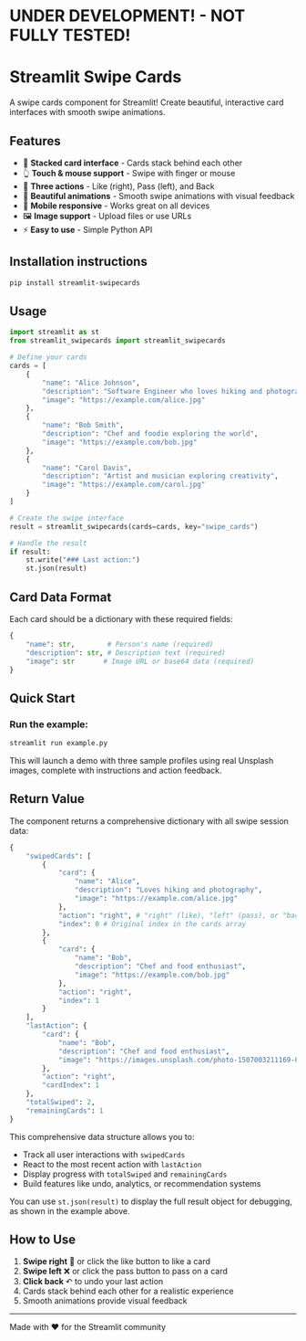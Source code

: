 # UNDER DEVELOPMENT! - NOT FULLY TESTED!

# Streamlit Swipe Cards

A swipe cards component for Streamlit! Create beautiful, interactive card interfaces with smooth swipe animations.

## Features

- 🎴 **Stacked card interface** - Cards stack behind each other
- 👆 **Touch & mouse support** - Swipe with finger or mouse
- 🎯 **Three actions** - Like (right), Pass (left), and Back
- 🎨 **Beautiful animations** - Smooth swipe animations with visual feedback
- 📱 **Mobile responsive** - Works great on all devices
- 🖼️ **Image support** - Upload files or use URLs
- ⚡ **Easy to use** - Simple Python API

## Installation instructions 

```sh
pip install streamlit-swipecards
```

## Usage

```python
import streamlit as st
from streamlit_swipecards import streamlit_swipecards

# Define your cards
cards = [
    {
        "name": "Alice Johnson",
        "description": "Software Engineer who loves hiking and photography",
        "image": "https://example.com/alice.jpg"
    },
    {
        "name": "Bob Smith", 
        "description": "Chef and foodie exploring the world",
        "image": "https://example.com/bob.jpg"
    },
    {
        "name": "Carol Davis",
        "description": "Artist and musician exploring creativity",
        "image": "https://example.com/carol.jpg"
    }
]

# Create the swipe interface
result = streamlit_swipecards(cards=cards, key="swipe_cards")

# Handle the result
if result:
    st.write("### Last action:")
    st.json(result)
```

## Card Data Format

Each card should be a dictionary with these required fields:

```python
{
    "name": str,        # Person's name (required)
    "description": str, # Description text (required)
    "image": str       # Image URL or base64 data (required)
}
```

## Quick Start

### Run the example:
```bash
streamlit run example.py
```

This will launch a demo with three sample profiles using real Unsplash images, complete with instructions and action feedback.

## Return Value

The component returns a comprehensive dictionary with all swipe session data:

```python
{
    "swipedCards": [    
        {
            "card": {
                "name": "Alice",
                "description": "Loves hiking and photography",
                "image": "https://example.com/alice.jpg"
            },
            "action": "right", # "right" (like), "left" (pass), or "back" (undo)
            "index": 0 # Original index in the cards array
        },
        {
            "card": {
                "name": "Bob",
                "description": "Chef and food enthusiast", 
                "image": "https://example.com/bob.jpg"
            },
            "action": "right",
            "index": 1
        }
    ],
    "lastAction": {
        "card": {
            "name": "Bob",
            "description": "Chef and food enthusiast",
            "image": "https://images.unsplash.com/photo-1507003211169-0a1dd7228f2d?w=400&h=400&fit=crop&crop=faces"
        },
        "action": "right",
        "cardIndex": 1
    },
    "totalSwiped": 2, 
    "remainingCards": 1 
}
```

This comprehensive data structure allows you to:
- Track all user interactions with `swipedCards`
- React to the most recent action with `lastAction`
- Display progress with `totalSwiped` and `remainingCards`
- Build features like undo, analytics, or recommendation systems

You can use `st.json(result)` to display the full result object for debugging, as shown in the example above.

## How to Use

1. **Swipe right** 💚 or click the like button to like a card
2. **Swipe left** ❌ or click the pass button to pass on a card  
3. **Click back** ↶ to undo your last action
4. Cards stack behind each other for a realistic experience
5. Smooth animations provide visual feedback

---

Made with ❤️ for the Streamlit community
